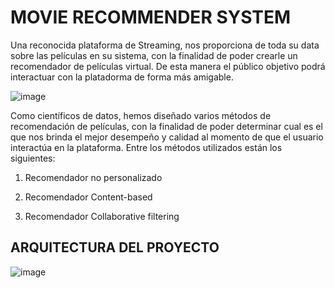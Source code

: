 # MOVIE RECOMMENDER SYSTEM

Una reconocida plataforma de Streaming, nos proporciona de toda su data sobre las películas en su sistema, con la finalidad de poder crearle un recomendador de películas virtual. De esta manera el público objetivo podrá interactuar con la platadorma de forma más amigable.

![image](https://github.com/user-attachments/assets/ad2c1308-59bc-487f-9438-11303ad0db75)

Como científicos de datos, hemos diseñado varios métodos de recomendación de películas, con la finalidad de poder determinar cual es el que nos brinda el mejor desempeño y calidad al momento de que el usuario interactúa en la plataforma. Entre los métodos utilizados están los siguientes:

  1. Recomendador no personalizado

  2. Recomendador Content-based

  3. Recomendador Collaborative filtering

## ARQUITECTURA DEL PROYECTO

![image](https://github.com/user-attachments/assets/a4031e4f-673a-45e6-9e61-ee9755fdb4e5)
